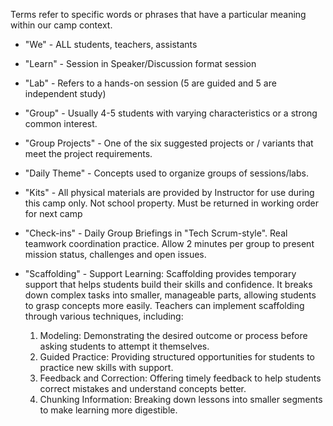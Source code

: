 Terms refer to specific words or phrases that have a particular meaning within our camp context.

- "We" - ALL students, teachers, assistants
- "Learn" - Session in Speaker/Discussion format session
- "Lab" - Refers to a hands-on session (5 are guided and 5 are independent study)
- "Group" - Usually 4-5 students with varying characteristics or a strong common interest.
- "Group Projects" - One of the six suggested projects or / variants that meet the project requirements.
- "Daily Theme" - Concepts used to organize groups of sessions/labs.

- "Kits" - All physical materials are provided by Instructor for use during this camp only. Not school property. Must be returned in working order for next camp
- "Check-ins" - Daily Group Briefings in "Tech Scrum-style". Real teamwork coordination practice. Allow 2 minutes per group to present mission status, challenges and open issues.
  
- "Scaffolding" - Support Learning: Scaffolding provides temporary support that helps students build their skills and confidence. It breaks down complex tasks into smaller, manageable parts, allowing students to grasp concepts more easily. Teachers can implement scaffolding through various techniques, including:
  1. Modeling: Demonstrating the desired outcome or process before asking students to attempt it themselves. 
  2. Guided Practice: Providing structured opportunities for students to practice new skills with support. 
  3. Feedback and Correction: Offering timely feedback to help students correct mistakes and understand concepts better. 
  4. Chunking Information: Breaking down lessons into smaller segments to make learning more digestible.
 




